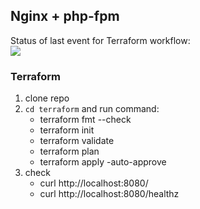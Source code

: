 
## Nginx + php-fpm

Status of last event for Terraform workflow: <br>
<img src="https://github.com/onenonlinear/nginx_php-fpm/actions/workflows/terraform.yml/badge.svg"><br>

### Terraform 
1. clone repo
2. ```cd terraform``` and run command:
   - terraform fmt --check
   - terraform init
   - terraform validate
   - terraform plan
   - terraform apply -auto-approve
3. check
   - curl http://localhost:8080/
   - curl http://localhost:8080/healthz

